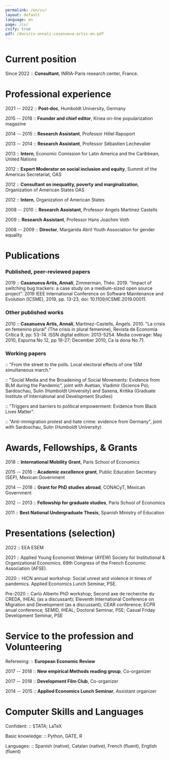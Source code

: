 ```yaml
---
permalink: /en/cv/
layout: default
language: en
page: /cv/
cvify: true
pdf: /docs/cv-annali-casanueva-artis-en.pdf
---
```


Current position
================

Since 2022 :: **Consultant**, INRIA-Paris research center, France.

Professional experience
=======================

2021 -- 2022 :: **Post-doc**, Humboldt University, Germany

2015 -- 2018 :: **Founder and chief editor**, Kinea on-line popularization magazine

2014 -- 2015 :: **Research Assistant**, Professor Hillel Rapoport

2013 -- 2014 :: **Research Assistant**, Professor Sébastien Lechevalier

2013 :: **Intern**, Economic Comission for Latin America and the Caribbean, United Nations

2012 :: **Expert Moderator on social inclusion and equity**, Summit of the Americas Secretariat, OAS

2012 :: **Consultant on inequality, poverty and marginalization**, Organization of American States OAS

2012 :: **Intern**, Organization of American States

2008 -- 2010 :: **Research Assistant**, Professor Angels Martinez Castells

2009 :: **Research Assistant**, Professor Hans Joachim Voth

2008 -- 2009 :: **Director**, Margarida Abril Youth Association for gender equality



Publications
============

### Published, peer-reviewed papers

2019 :: **Casanueva Artís, Annalí**, Zimmerman, Théo. 2019. "Impact of switching bug trackers: a case study on a medium-sized open source project". 2019 IEEE International Conference on Software Maintenance and Evolution (ICSME), 2019, pp. 13-23, doi: 10.1109/ICSME.2019.00011.

### Other published works

2010 :: **Casanueva Artís, Annalí**, Martinez-Castells, Ángels. 2010. "La crisis en femenino plural" (The crisis in plural femenine), Revista de Economía Crítica 9, pp: 53-74. ISSN digital edition: 2013-5254. Media coverage: May 2010, Espurna No 12, pp 19-27; December 2010, Ca la dona No 71.

### Working papers

:: "From the street to the polls. Local electoral effects of one 15M simultaneous march."

:: "Social Media and the Broadening of Social Movements: Evidence from BLM during the Pandemic", joint with Avetian, Vladimir (Science Po); Sardoschau, Sulin (Humboldt University) and Saxena, Kritika (Graduate Institute of International and Development Studies)

:: "Triggers and barriers to political empowerment: Evidence from Black Lives Matter".

:: "Anti-immigration protest and hate crime: evidence from Germany", joint with Sardoschau, Sulin (Humboldt University)


Awards, Fellowships, & Grants
=============================

2018 :: **International Mobility Grant**, Paris School of Economics

2015 -- 2016 :: **Academic excellence grant**, Public Education Secretary (SEP), Mexican Government

2014 -- 2018 :: **Grant for PhD studies abroad**, CONACyT, Mexican Government

2012 -- 2013 :: **Fellowship for graduate studies**, Paris School of Economics

2011 :: **Best National Undergraduate Thesis**, Spanish Ministry of Education


Presentations (selection)
========================

2022 :: EEA ESEM

2021 :: Applied Young Economist Webinar (AYEW)
Society for Institutional & Organizational Economics.
69th Congress of the French Economic Association (AFSE).

2020 :: HiCN annual workshop: Social unrest and violence in times of pandemics.
Applied Economics Lunch Seminar, PSE.

Pre-2020 :: Carlo Alberto PhD workshop; Second axe de recherche du CREDA, IHEAL (as a discussant);
Eleventh International Conference on Migration and Development (as a discussant); CEAR
conference; ECPR anual conference; SEMID, IHEAL; Doctoral Seminar, PSE; Casual Friday
Development Seminar, PSE


Service to the profession and Volunteering
==========================================

Refereeing: :: **European Economic Review**

2017 -- 2018 :: **New empirical Methods reading group**, Co-organizer

2017 -- 2018 :: **Development Film Club**, Co-organizer

2014 -- 2015 :: **Applied Economics Lunch Seminar**, Assistant organizer


Computer Skills and Languages
=============================

Confident: :: STATA; LaTeX

Basic knowledge: :: Python, GATE, R

Languages: :: Spanish (native), Catalan (native), French (fluent), English (fluent)
